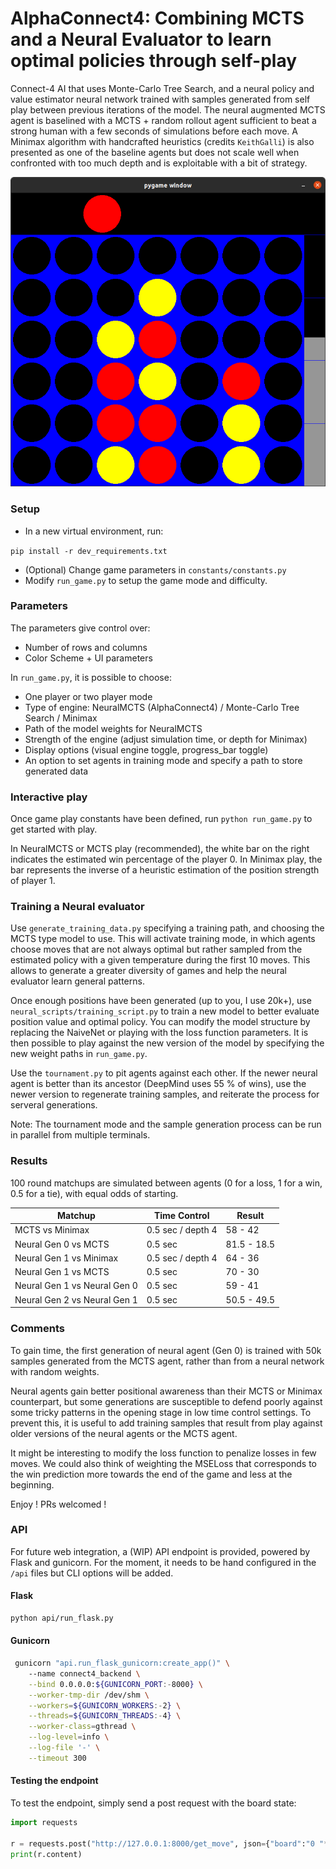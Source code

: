 # AlphaConnect4: Combining MCTS and a Neural Evaluator to learn optimal policies through self-play


Connect-4 AI that uses Monte-Carlo Tree Search, and a neural policy and value estimator neural network trained with 
samples generated from self play between previous iterations of the model. The neural augmented MCTS agent is baselined 
with a MCTS + random rollout agent sufficient to beat a strong human with a few seconds of simulations before each move.
A Minimax algorithm with handcrafted heuristics (credits ```KeithGalli```) is also presented as one of the baseline 
agents but does not scale well when confronted with too much depth and is exploitable with a bit of strategy.

![Demo picture](pictures/demo.png)

### Setup

 - In a new virtual environment, run:

```pip install -r dev_requirements.txt```
 
- (Optional) Change game parameters in `constants/constants.py`
- Modify ```run_game.py``` to setup the game mode and difficulty.

### Parameters

The parameters give control over:

- Number of rows and columns
- Color Scheme + UI parameters
  
In ```run_game.py```, it is possible to choose:

- One player or two player mode
- Type of engine: NeuralMCTS (AlphaConnect4) / Monte-Carlo Tree Search / Minimax
- Path of the model weights for NeuralMCTS
- Strength of the engine (adjust simulation time, or depth for Minimax)
- Display options (visual engine toggle, progress_bar toggle)
- An option to set agents in training mode and specify a path to store generated data

### Interactive play

Once game play constants have been defined, run  ```python run_game.py``` to get started 
with play.

In NeuralMCTS or MCTS play (recommended), the white bar on the right indicates the estimated win
percentage of the player 0. In Minimax play, the bar represents the inverse of a heuristic estimation 
of the position strength of player 1.


### Training a Neural evaluator

Use ```generate_training_data.py``` specifying a training path, and choosing the MCTS type model to use. This will activate training mode, in which agents
choose moves that are not always optimal but rather sampled from the estimated policy with a given temperature during
the first 10 moves. This allows to generate a greater diversity of games and help the neural evaluator learn general 
patterns.

Once enough positions have been generated (up to you, I use 20k+), use `neural_scripts/training_script.py` to train a 
new model to better evaluate position value and optimal policy. You can modify the model structure by replacing the 
NaiveNet or playing with the loss function parameters. It is then possible to play against the new version of the model
by specifying the new weight paths in ```run_game.py```. 

Use the `tournament.py` to pit agents against each other. If the newer neural agent is better than its ancestor 
(DeepMind uses 55 % of wins), use the newer version to regenerate training samples, and reiterate the process for 
serveral generations. 

Note: The tournament mode and the sample generation process can be run in parallel from multiple terminals.

### Results

100 round matchups are simulated between agents (0 for a loss, 1 for a win, 0.5 for a tie), with equal odds
of starting.

| Matchup | Time Control | Result |
|------|----------|---------|
|MCTS vs Minimax | 0.5 sec / depth 4 | 58 - 42 |
|Neural Gen 0 vs MCTS | 0.5 sec | 81.5 - 18.5 |
|Neural Gen 1 vs Minimax | 0.5 sec / depth 4 | 64 - 36 |
|Neural Gen 1 vs MCTS | 0.5 sec | 70 - 30 |
|Neural Gen 1 vs Neural Gen 0 | 0.5 sec | 59 - 41 |
|Neural Gen 2 vs Neural Gen 1 | 0.5 sec | 50.5 - 49.5 |

### Comments

To gain time, the first generation of neural agent (Gen 0) is trained with 50k samples generated from the MCTS agent, rather 
than from a neural network with random weights.

Neural agents gain better positional awareness than their MCTS or Minimax counterpart,
but some generations are susceptible to defend poorly against some
tricky patterns in the opening stage in low time control settings. To prevent this, it is useful to add training samples 
that result from play against older versions of the neural agents or the MCTS agent. 

It might be interesting to modify the loss function to penalize losses in few moves. We could also think of
weighting the MSELoss that corresponds to the win prediction more towards the end of the game and less at the
beginning.

Enjoy ! PRs welcomed ! 

### API

For future web integration, a (WIP) API endpoint is provided, powered by Flask and gunicorn. For the moment,
it needs to be hand configured in the `/api` files but CLI options will be added.

#### Flask
```bash
python api/run_flask.py
```

#### Gunicorn
```bash
 gunicorn "api.run_flask_gunicorn:create_app()" \                  
    --name connect4_backend \
    --bind 0.0.0.0:${GUNICORN_PORT:-8000} \
    --worker-tmp-dir /dev/shm \
    --workers=${GUNICORN_WORKERS:-2} \
    --threads=${GUNICORN_THREADS:-4} \
    --worker-class=gthread \
    --log-level=info \
    --log-file '-' \
    --timeout 300
```
#### Testing the endpoint

To test the endpoint, simply send a post request with the board state:

```python
import requests

r = requests.post("http://127.0.0.1:8000/get_move", json={"board":"0 "*42, "turn":"0"})
print(r.content)
```
